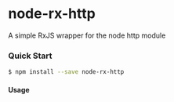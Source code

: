 # node-rx-http
A simple RxJS wrapper for the node http module

### Quick Start

```bash
$ npm install --save node-rx-http
```

#### Usage


